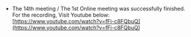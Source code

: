 - The 14th meeting / The 1st Online meeting was successfully finished.  
  For the recording, Visit Youtube below:  
  [https://www.youtube.com/watch?v=fFi-c8FQbuQ](https://www.youtube.com/watch?v=fFi-c8FQbuQ)  
